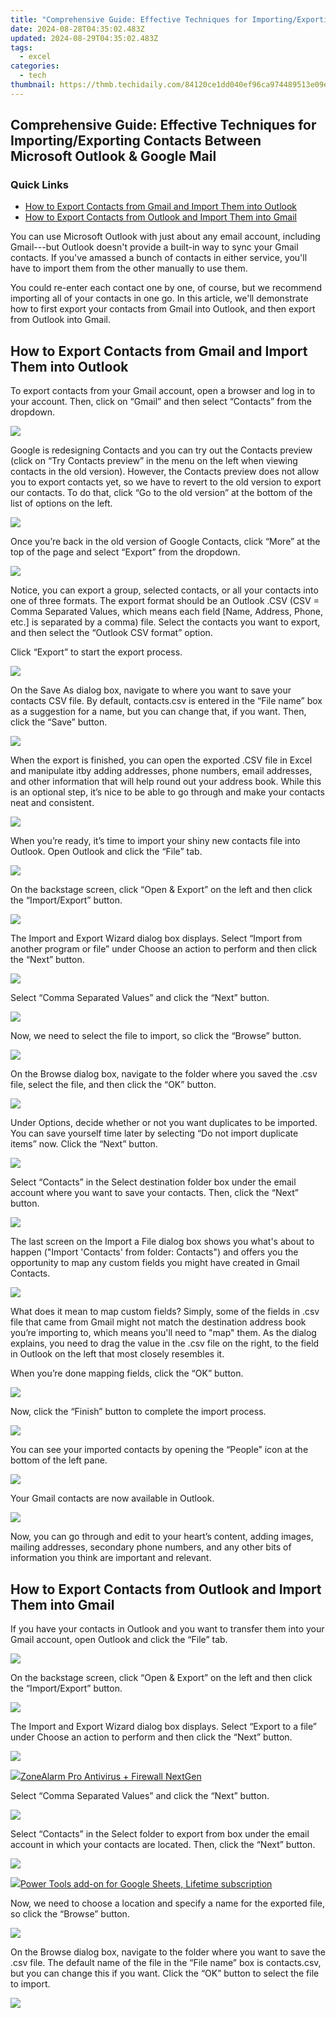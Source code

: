 ```yaml
---
title: "Comprehensive Guide: Effective Techniques for Importing/Exporting Contacts Between Microsoft Outlook & Google Mail"
date: 2024-08-28T04:35:02.483Z
updated: 2024-08-29T04:35:02.483Z
tags:
  - excel
categories:
  - tech
thumbnail: https://thmb.techidaily.com/84120ce1dd040ef96ca974489513e09e6fd38ddc4b035ddddd4021d7d15c6c74.jpg
---
```


## Comprehensive Guide: Effective Techniques for Importing/Exporting Contacts Between Microsoft Outlook & Google Mail

### Quick Links

* [How to Export Contacts from Gmail and Import Them into Outlook](https://android-transfer.techidaily.com/how-to-transfer-text-messages-from-xiaomi-14-to-new-phone-drfone-by-drfone-transfer-from-android-transfer-from-android/)
* [How to Export Contacts from Outlook and Import Them into Gmail](https://iphone-unlock.techidaily.com/in-2024-how-to-change-your-apple-id-on-apple-iphone-11-pro-max-with-or-without-password-drfone-by-drfone-ios/)

 You can use Microsoft Outlook with just about any email account, including Gmail---but Outlook doesn't provide a built-in way to sync your Gmail contacts. If you've amassed a bunch of contacts in either service, you'll have to import them from the other manually to use them.

 You could re-enter each contact one by one, of course, but we recommend importing all of your contacts in one go. In this article, we'll demonstrate how to first export your contacts from Gmail into Outlook, and then export from Outlook into Gmail.

##  How to Export Contacts from Gmail and Import Them into Outlook

 To export contacts from your Gmail account, open a browser and log in to your account. Then, click on “Gmail” and then select “Contacts” from the dropdown.

![](https://static1.howtogeekimages.com/wordpress/wp-content/uploads/2017/03/01_selecting_contacts.png) 

 Google is redesigning Contacts and you can try out the Contacts preview (click on “Try Contacts preview” in the menu on the left when viewing contacts in the old version). However, the Contacts preview does not allow you to export contacts yet, so we have to revert to the old version to export our contacts. To do that, click “Go to the old version” at the bottom of the list of options on the left.

![](https://static1.howtogeekimages.com/wordpress/wp-content/uploads/2017/03/02_clicking_go_to_the_old_version.png) 

 Once you’re back in the old version of Google Contacts, click “More” at the top of the page and select “Export” from the dropdown.

![](https://static1.howtogeekimages.com/wordpress/wp-content/uploads/2017/03/03_selecting_export.png) 

 Notice, you can export a group, selected contacts, or all your contacts into one of three formats. The export format should be an Outlook .CSV (CSV = Comma Separated Values, which means each field \[Name, Address, Phone, etc.\] is separated by a comma) file. Select the contacts you want to export, and then select the “Outlook CSV format” option.

 Click “Export” to start the export process.

![](https://static1.howtogeekimages.com/wordpress/wp-content/uploads/2017/03/04_export_contacts_dialog.png) 

 On the Save As dialog box, navigate to where you want to save your contacts CSV file. By default, contacts.csv is entered in the “File name” box as a suggestion for a name, but you can change that, if you want. Then, click the “Save” button.

![](https://static1.howtogeekimages.com/wordpress/wp-content/uploads/2017/03/05_save_as_dialog_box.png) 

 When the export is finished, you can open the exported .CSV file in Excel and manipulate itby adding addresses, phone numbers, email addresses, and other information that will help round out your address book. While this is an optional step, it’s nice to be able to go through and make your contacts neat and consistent.

![](https://static1.howtogeekimages.com/wordpress/wp-content/uploads/2017/03/06_contacts_open_in_excel.png) 

 When you’re ready, it’s time to import your shiny new contacts file into Outlook. Open Outlook and click the “File” tab.

![](https://static1.howtogeekimages.com/wordpress/wp-content/uploads/2017/03/07_clicking_file_tab_in_outlook.png) 

 On the backstage screen, click “Open & Export” on the left and then click the “Import/Export” button.

![](https://static1.howtogeekimages.com/wordpress/wp-content/uploads/2017/03/08_clicking_import_export.png) 

 The Import and Export Wizard dialog box displays. Select “Import from another program or file” under Choose an action to perform and then click the “Next” button.

![](https://static1.howtogeekimages.com/wordpress/wp-content/uploads/2017/03/09_import_from_another_program_or_file.png) 

 Select “Comma Separated Values” and click the “Next” button.

![](https://static1.howtogeekimages.com/wordpress/wp-content/uploads/2017/03/10_comma_separated_values.png) 

 Now, we need to select the file to import, so click the “Browse” button.

![](https://static1.howtogeekimages.com/wordpress/wp-content/uploads/2017/03/11_clicking_browse.png) 

 On the Browse dialog box, navigate to the folder where you saved the .csv file, select the file, and then click the “OK” button.

![](https://static1.howtogeekimages.com/wordpress/wp-content/uploads/2017/03/12_selecting_csv_file.png) 

 Under Options, decide whether or not you want duplicates to be imported. You can save yourself time later by selecting “Do not import duplicate items” now. Click the “Next” button.

![](https://static1.howtogeekimages.com/wordpress/wp-content/uploads/2017/03/13_do_not_duplicate_clicking_next.png) 

 Select “Contacts” in the Select destination folder box under the email account where you want to save your contacts. Then, click the “Next” button.

![](https://static1.howtogeekimages.com/wordpress/wp-content/uploads/2017/03/14_select_destination_folder.png) 

 The last screen on the Import a File dialog box shows you what's about to happen ("Import 'Contacts' from folder: Contacts") and offers you the opportunity to map any custom fields you might have created in Gmail Contacts.

![](https://static1.howtogeekimages.com/wordpress/wp-content/uploads/2017/03/14a_clicking_map_custom_fields_import_outlook.png) 

 What does it mean to map custom fields? Simply, some of the fields in .csv file that came from Gmail might not match the destination address book you’re importing to, which means you'll need to "map" them. As the dialog explains, you need to drag the value in the .csv file on the right, to the field in Outlook on the left that most closely resembles it.

 When you’re done mapping fields, click the “OK” button.

![](https://static1.howtogeekimages.com/wordpress/wp-content/uploads/2017/03/14b_map_custom_fields_dialog_import_outlook.png) 

 Now, click the “Finish” button to complete the import process.

![](https://static1.howtogeekimages.com/wordpress/wp-content/uploads/2017/03/15_clicking_finish.png) 

 You can see your imported contacts by opening the “People” icon at the bottom of the left pane.

![](https://static1.howtogeekimages.com/wordpress/wp-content/uploads/2017/03/16_clicking_people_icon.png) 

 Your Gmail contacts are now available in Outlook.

![](https://static1.howtogeekimages.com/wordpress/wp-content/uploads/2017/03/17_contacts_imported_into_outlook.png) 

 Now, you can go through and edit to your heart’s content, adding images, mailing addresses, secondary phone numbers, and any other bits of information you think are important and relevant.

##  How to Export Contacts from Outlook and Import Them into Gmail

 If you have your contacts in Outlook and you want to transfer them into your Gmail account, open Outlook and click the “File” tab.

![](https://static1.howtogeekimages.com/wordpress/wp-content/uploads/2017/03/18_clicking_file_tab_outlook.png) 

 On the backstage screen, click “Open & Export” on the left and then click the “Import/Export” button.

![](https://static1.howtogeekimages.com/wordpress/wp-content/uploads/2017/03/19_clicking_import_export.png) 

 The Import and Export Wizard dialog box displays. Select “Export to a file” under Choose an action to perform and then click the “Next” button.

![](https://static1.howtogeekimages.com/wordpress/wp-content/uploads/2017/03/20_export_to_a_file_outlook_orig.png) 

<!-- affiliate ads begin -->
<a href="https://estore.zonealarm.com/order/checkout.php?PRODS=38658749&QTY=1&AFFILIATE=108875&CART=1"><img src="https://sc1.checkpoint.com/sc1/za/images/boxes/pa_500.png" border="0">ZoneAlarm Pro Antivirus + Firewall NextGen</a>
<!-- affiliate ads end -->
 Select “Comma Separated Values” and click the “Next” button.

![](https://static1.howtogeekimages.com/wordpress/wp-content/uploads/2017/03/21_comma_separated_values_for_export.png) 

 Select “Contacts” in the Select folder to export from box under the email account in which your contacts are located. Then, click the “Next” button.

![](https://static1.howtogeekimages.com/wordpress/wp-content/uploads/2017/03/22_selecting_contacts_for_export.png) 

<!-- affiliate ads begin -->
<a href="https://secure.2checkout.com/order/checkout.php?PRODS=4726807&QTY=1&AFFILIATE=108875&CART=1"><img src="https://secure.avangate.com/images/merchant/c14a8df1e1b4d5297e9cb30cb34d5a00/products/copy_copy_power-tools-48.png" border="0">Power Tools add-on for Google Sheets, Lifetime subscription</a>
<!-- affiliate ads end -->
 Now, we need to choose a location and specify a name for the exported file, so click the “Browse” button.

![](https://static1.howtogeekimages.com/wordpress/wp-content/uploads/2017/03/23_clicking_browse_for_export.png) 

 On the Browse dialog box, navigate to the folder where you want to save the .csv file. The default name of the file in the “File name” box is contacts.csv, but you can change this if you want. Click the “OK” button to select the file to import.

![](https://static1.howtogeekimages.com/wordpress/wp-content/uploads/2017/03/24_saving_csv_file.png) 

<!-- affiliate ads begin -->
<span id="1793213">
					<video width="1080" height="1620" style="cursor:pointer"
           poster="//a.impactradius-go.com/display-clicktoplayimage/1793213.jpeg"
           onclick="if(!this.playClicked){this.play();this.setAttribute('controls',true);this.playClicked=true;}">
	   <source src="//a.impactradius-go.com/display-ad/19135-1793213">
	   <img src="//a.impactradius-go.com/display-clicktoplayimage/1793213.jpeg" style="border: none; height: 100%; width: 100%; object-fit: contain">
	</video>
	<div style="width:1080px;text-align:center"><a href="javascript:window.open(decodeURIComponent('https%3A%2F%2Ftinyland.pxf.io%2Fc%2F5597632%2F1793213%2F19135'), '_blank');void(0);">Click here</a></div>
</span>
<img height="0" width="0" src="https://imp.pxf.io/i/5597632/1793213/19135" style="position:absolute;visibility:hidden;" border="0" />
<!-- affiliate ads end -->
 Click the “Next” button to continue.

![](https://static1.howtogeekimages.com/wordpress/wp-content/uploads/2017/03/25_save_exported_file_as_clicking_next.png) 

<!-- affiliate ads begin -->
<a href="https://imp.i110150.net/c/5597632/924299/11305" target="_top" id="924299"><img src="//a.impactradius-go.com/display-ad/11305-924299" border="0" alt="" width="520" height="100"/></a>
<!-- affiliate ads end -->
 The last screen on the Export to a File dialog box shows you what's about to happen ("Export 'Contacts' from folder: Contacts") and offers you the opportunity to map any custom fields you might have created in Outlook.

![](https://static1.howtogeekimages.com/wordpress/wp-content/uploads/2017/03/26_clicking_map_custom_fields.png) 

 What does it mean to map custom fields? Simply, some of the fields in your Outlook address book might not match the destination you’re importing to in .csv file, which means you'll need to "map" them. As the dialog explains, drag the Outlook value from the list on the right, to the field in the .csv file on the left that most closely resembles it. Chances are you probably won't need to mess with this, but it's good to know in case you import your Outlook contacts and end up with mismatched fields.

 When you’re done mapping fields, click the “OK” button.

![](https://static1.howtogeekimages.com/wordpress/wp-content/uploads/2017/03/27_map_custom_fields_dialog.png) 

<!-- affiliate ads begin -->
<a href="https://secure.2checkout.com/order/checkout.php?PRODS=2201613&QTY=1&AFFILIATE=108875&CART=1"><img src="https://www.macdvdripperpro.com/images/devices-3.png" border="0"></a>
<!-- affiliate ads end -->
 Click the "Finish" button to complete the export process.

![](https://static1.howtogeekimages.com/wordpress/wp-content/uploads/2017/03/28_clicking_finish.png) 

 When the export is finished, you can open the exported .csv file in Excel and manipulate it you like, adding addresses, phone numbers, email addresses, and other information that will help round out your address book. While this is an optional step, it’s nice to be able to go through and make your contacts neat and consistent.

![](https://static1.howtogeekimages.com/wordpress/wp-content/uploads/2017/03/29_contacts_open_in_excel_from_outlook.png) 

 When you're ready to import your contacts into Gmail, open a browser and log in to your account. Then, click on "Gmail" and select "Contacts” from the dropdown.

![](https://static1.howtogeekimages.com/wordpress/wp-content/uploads/2017/03/30_selecting_contacts_for_import.png) 

 Google is redesigning Contacts and you can try out the Contacts preview (click on “Try Contacts preview” in the menu on the left when viewing contacts in the old version). However, the Contacts preview does not allow you to import contacts yet, so we have to revert to the old version to import our contacts. To do that, click “Go to the old version” at the bottom of the list of options on the left.

![](https://static1.howtogeekimages.com/wordpress/wp-content/uploads/2017/03/31_clicking_go_to_the_old_version_import.png) 

<!-- affiliate ads begin -->
<a href="https://shop.pcdj.com/order/checkout.php?PRODS=4698832&QTY=1&AFFILIATE=108875&CART=1"> <img src="https://secure.avangate.com/images/merchant/47f4b6321e9fd8e8f7326a6adc1a7c1e/products/karaoki-new-searchresultspane.jpg" border="0">PCDJ Karaoki is the complete professional karaoke software designed for KJs and karaoke venues. Karaoki includes an advanced automatic singer rotation list with singer history, key control, news ticker, next singers screen, a song book exporter and printer, a jukebox background music player and many other features designed so you can host karaoke shows faster and easier! 
 PCDJ Karaoki (WINDOWS ONLY Professional Karaoke Software - 3 Activations)</a>
<!-- affiliate ads end -->
 On the Contacts screen, click the "More" button and select "Import" from the dropdown.

![](https://static1.howtogeekimages.com/wordpress/wp-content/uploads/2017/03/32_selecting_import.png) 

 Click the "Choose File" button on the Import contacts dialog box.

![](https://static1.howtogeekimages.com/wordpress/wp-content/uploads/2017/03/33_clicking_choose_file.png) 

<!-- affiliate ads begin -->
<a href="https://shop.emeditor.com/order/checkout.php?PRODS=4610657&QTY=1&AFFILIATE=108875&CART=1"><img src="https://www.emeditor.com/wp-content/uploads/2024/06/emeditor_chat_ai.png" border="0">
EmEditor is a fast, lightweight, yet extensible, easy-to-use text editor, code editor, CSV editor, and large file viewer for Windows. Both native 64-bit and 32-bit builds are available, and moreover, the 64-bit includes separate builds for SSE2 (128-bit), AVX-2 (256-bit), and AVX-512 (512-bit) instruction sets. New versions support AI-assisted writing.</a>
<!-- affiliate ads end -->
 On the Open dialog box, navigate to the folder where you saved the .csv file from Outlook, select the file, and then click the “Open” button.

![](https://static1.howtogeekimages.com/wordpress/wp-content/uploads/2017/03/34_opening_csv_file_for_import.png) 

 Click the “Import” button on the Import contacts dialog box to finish importing the contacts from the .csv file.

![](https://static1.howtogeekimages.com/wordpress/wp-content/uploads/2017/03/35_clicking_import.png) 

<!-- affiliate ads begin -->
<a href="https://store.massmailsoftware.com/order/checkout.php?PRODS=2069351&QTY=1&AFFILIATE=108875&CART=1"><img src="https://secure.avangate.com/images/merchant/dc87c13749315c7217cdc4ac692e704c/banera_for_partners-24_%282%29.jpg" border="0"></a>
<!-- affiliate ads end -->
 Your newly imported contacts won't be merged into your main contacts list---at least not in Gmail---instead, they'll get their own group.

 NOTE: If you don’t see your contacts listed yet, refresh the web page.

![](https://static1.howtogeekimages.com/wordpress/wp-content/uploads/2017/03/36_imported_contacts.png) 

<!-- affiliate ads begin -->
<a href="https://ephamedtechinc.pxf.io/c/5597632/2095369/26400" target="_top" id="2095369"><img src="//a.impactradius-go.com/display-ad/26400-2095369" border="0" alt="" width="1024" height="512"/></a><img height="0" width="0" src="https://imp.pxf.io/i/5597632/2095369/26400" style="position:absolute;visibility:hidden;" border="0" />
<!-- affiliate ads end -->
 If you click on the group of imported contacts, you'll be able to merge them and delete duplicates. It might take a little time to clean them all up, but if things are a total mess, then you can always remove your imported contacts, return to Outlook, and perform the process again, this time either using the map fields function or Excel to fix the problems.

![](https://static1.howtogeekimages.com/wordpress/wp-content/uploads/2017/03/37_clicking_find_and_merge_duplicates.png) 

<!-- affiliate ads begin -->
<a href="https://shop.mondly.com/affiliate.php?ACCOUNT=ATISTUDI&AFFILIATE=108875&PATH=https%3A%2F%2Fwww.mondly.com%3FAFFILIATE%3D108875%26RESOURCE%3D%2BGeneral%2B970x90%2B"><img src="https://secure.avangate.com/images/merchant/69c418c33ec2e1a4267fa9bb77fa1428/general-970x90.gif" border="0"></a>
<!-- affiliate ads end -->
 You now have an address book full of contacts that you can immediately start emailing. That said, this is a one-time deal, meaning that when you start making changes to the contacts in one email client or service, the other client or service won't reflect the changes.

<ins class="adsbygoogle"
     style="display:block"
     data-ad-format="autorelaxed"
     data-ad-client="ca-pub-7571918770474297"
     data-ad-slot="1223367746"></ins>



<ins class="adsbygoogle"
     style="display:block"
     data-ad-client="ca-pub-7571918770474297"
     data-ad-slot="8358498916"
     data-ad-format="auto"
     data-full-width-responsive="true"></ins>


